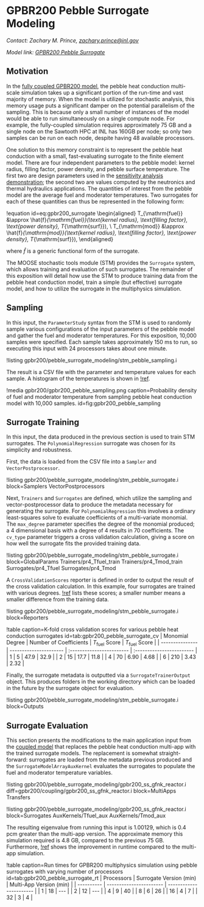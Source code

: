 # GPBR200 Pebble Surrogate Modeling

*Contact: Zachary M. Prince, zachary.prince@inl.gov*

*Model link: [GPBR200 Pebble Surrogate](https://github.com/idaholab/virtual_test_bed/tree/devel/htgr/gpbr200/pebble_surrogate_modeling)*

## Motivation

In the [fully coupled GPBR200 model](gpbr200/coupling.md), the pebble heat
conduction multi-scale simulation takes up a significant portion of the run-time
and vast majority of memory. When the model is utilized for stochastic analysis,
this memory usage puts a significant damper on the potential parallelism of the
sampling. This is because only a small number of instances of the model would be
able to run simultaneously on a single compute node. For example, the
fully-coupled simulation requires approximately 75 GB and a single node on the
Sawtooth HPC at INL has 160GB per node; so only two samples can be run on each
node, despite having 48 available processors.

One solution to this memory constraint is to represent the pebble heat
conduction with a small, fast-evaluating surrogate to the finite element model.
There are four independent parameters to the pebble model: kernel radius,
filling factor, power density, and pebble surface temperature. The first two are
design parameters used in the
[sensitivity analysis demonstration](gpbr200/sensitivity_analysis.md); the second
two are values computed by the neutronics and thermal hydraulics applications.
The quantities of interest from the pebble model are the average fuel and
moderator temperatures. Two surrogates for each of these quantities can thus be
represented in the following form:

!equation id=eq:gpbr200_surrogate
\begin{aligned}
T_{\mathrm{fuel}} &\approx \hat{f}_{\mathrm{fuel}}(\text{kernel radius}, \text{filling factor}, \text{power density}, T_{\mathrm{surf}}), \\
T_{\mathrm{mod}} &\approx \hat{f}_{\mathrm{mod}}(\text{kernel radius}, \text{filling factor}, \text{power density}, T_{\mathrm{surf}}),
\end{aligned}

where $\hat{f}$ is a generic functional form of the surrogate.

The MOOSE stochastic tools module (STM) provides the `Surrogate` system, which
allows training and evaluation of such surrogates. The remainder of this
exposition will detail how use the STM to produce training data from the pebble
heat conduction model, train a simple (but effective) surrogate model, and how
to utilize the surrogate in the multiphysics simulation.

## Sampling

In this input, the `ParameterStudy` syntax from the STM is used to randomly
sample various configurations of the input parameters of the pebble model and
gather the fuel and moderator temperatures. For this exposition, 10,000 samples
were specified. Each sample takes approximately 150 ms to run, so executing this
input with 24 processors takes about one minute.

!listing gpbr200/pebble_surrogate_modeling/stm_pebble_sampling.i

The result is a CSV file with the parameter and temperature values for each
sample. A histogram of the temperatures is shown in [!ref](fig:gpbr200_pebble_sampling).

!media gpbr200/gpbr200_pebble_sampling.png
    caption=Probability density of fuel and moderator temperature from sampling
            pebble heat conduction model with 10,000 samples.
    id=fig:gpbr200_pebble_sampling

## Surrogate Training

In this input, the data produced in the previous section is used to train STM
surrogates. The `PolynomialRegression` surrogate was chosen for its simplicity
and robustness.

First, the data is loaded from the CSV file into a `Sampler` and
`VectorPostprocessor`.

!listing gpbr200/pebble_surrogate_modeling/stm_pebble_surrogate.i
    block=Samplers VectorPostprocessors

Next, `Trainers` and `Surrogates` are defined, which utilize the sampling and
vector-postprocessor data to produce the metadata necessary for generating the
surrogate. For `PolynomialRegression` this involves a ordinary least-squares
solve to evaluate coefficients of a multi-variate monomial. The `max_degree`
parameter specifies the degree of the monomial produced; a 4 dimensional basis
with a degree of 4 results in 70 coefficients. The `cv_type` parameter triggers
a cross validation calculation, giving a score on how well the surrogate fits
the provided training data.

!listing gpbr200/pebble_surrogate_modeling/stm_pebble_surrogate.i
    block=GlobalParams
          Trainers/pr4_Tfuel_train
          Trainers/pr4_Tmod_train
          Surrogates/pr4_Tfuel
          Surrogates/pr4_Tmod

A `CrossValidationScores` reporter is defined in order to output the result of
the cross validation calculation. In this example, four surrogates are trained
with various degrees. [!ref](tab:gpbr200_pebble_surrogate_cv) lists these
scores; a smaller number means a smaller difference from the training data.

!listing gpbr200/pebble_surrogate_modeling/stm_pebble_surrogate.i
    block=Reporters

!table caption=K-fold cross validation scores for various pebble heat conduction surrogates id=tab:gpbr200_pebble_surrogate_cv
| Monomial Degree | Number of Coefficients | $T_{\mathrm{fuel}}$ Score | $T_{\mathrm{fuel}}$ Score |
| --------------- | ---------------------- | :------------------------ | :------------------------ |
| 1               | 5                      | 47.9                      | 32.9                      |
| 2               | 15                     | 17.7                      | 11.8                      |
| 4               | 70                     | 6.90                      | 4.68                      |
| 6               | 210                    | 3.43                      | 2.32                      |

Finally, the surrogate metadata is outputted via a `SurrogateTrainerOutput` object. This produces folders in the working directory which can be loaded in the future by the surrogate object for evaluation.

!listing gpbr200/pebble_surrogate_modeling/stm_pebble_surrogate.i
    block=Outputs

## Surrogate Evaluation

This section presents the modifications to the main application input from the [coupled model](gpbr200/coupling.md) that replaces the pebble heat conduction multi-app with the trained surrogate models. The replacement is somewhat straight-forward: surrogates are loaded from the metadata previous produced and the `SurrogateModelArrayAuxKernel` evaluates the surrogates to populate the fuel and moderator temperature variables.

!listing gpbr200/pebble_surrogate_modeling/gpbr200_ss_gfnk_reactor.i
    diff=gpbr200/coupling/gpbr200_ss_gfnk_reactor.i
    block=MultiApps Transfers

!listing gpbr200/pebble_surrogate_modeling/gpbr200_ss_gfnk_reactor.i
    block=Surrogates AuxKernels/Tfuel_aux AuxKernels/Tmod_aux

The resulting eigenvalue from running this input is 1.00129, which is 0.4 pcm greater than the multi-app version. The approximate memory this simulation required is 4.8 GB, compared to the previous 75 GB. Furthermore, [!ref](tab:gpbr200_pebble_surrogate_rt) shows the improvement in runtime compared to the multi-app simulation.

!table caption=Run times for GPBR200 multiphysics simulation using pebble surrogates with varying number of processors id=tab:gpbr200_pebble_surrogate_rt
| Processors | Surrogate Version (min) | Multi-App Version (min) |
| ---------- | ----------------------- | ----------------------- |
| 1          | 18                      | ---                     |
| 2          | 12                      | ---                     |
| 4          | 9                       | 40                      |
| 8          | 6                       | 26                      |
| 16         | 4                       | 7                       |
| 32         | 3                       | 4                       |

